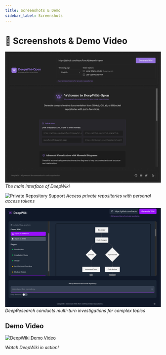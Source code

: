 ```yaml
---
title: Screenshots & Demo
sidebar_label: Screenshots
---
```


# 📱 Screenshots & Demo Video

![DeepWiki Main Interface](/screenshots/Interface.png)
_The main interface of DeepWiki_

![Private Repository Support](/screenshots/privaterepo.png)
_Access private repositories with personal access tokens_

![DeepResearch Feature](/screenshots/DeepResearch.png)
_DeepResearch conducts multi-turn investigations for complex topics_

## Demo Video

[![DeepWiki Demo Video](https://img.youtube.com/vi/zGANs8US8B4/0.jpg)](https://youtu.be/zGANs8US8B4)

_Watch DeepWiki in action!_